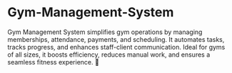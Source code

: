 # Gym-Management-System
Gym Management System simplifies gym operations by managing memberships, attendance, payments, and scheduling. It automates tasks, tracks progress, and enhances staff-client communication. Ideal for gyms of all sizes, it boosts efficiency, reduces manual work, and ensures a seamless fitness experience. 💪
